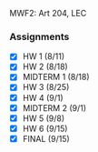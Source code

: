MWF2: Art 204, LEC
### Assignments
- [x] HW 1 (8/11)
- [x] HW 2 (8/18)
- [x] MIDTERM 1 (8/18)
- [x] HW 3 (8/25)
- [x] HW 4 (9/1)
- [x] MIDTERM 2 (9/1)
- [x] HW 5 (9/8)
- [x] HW 6 (9/15)
- [x] FINAL (9/15)